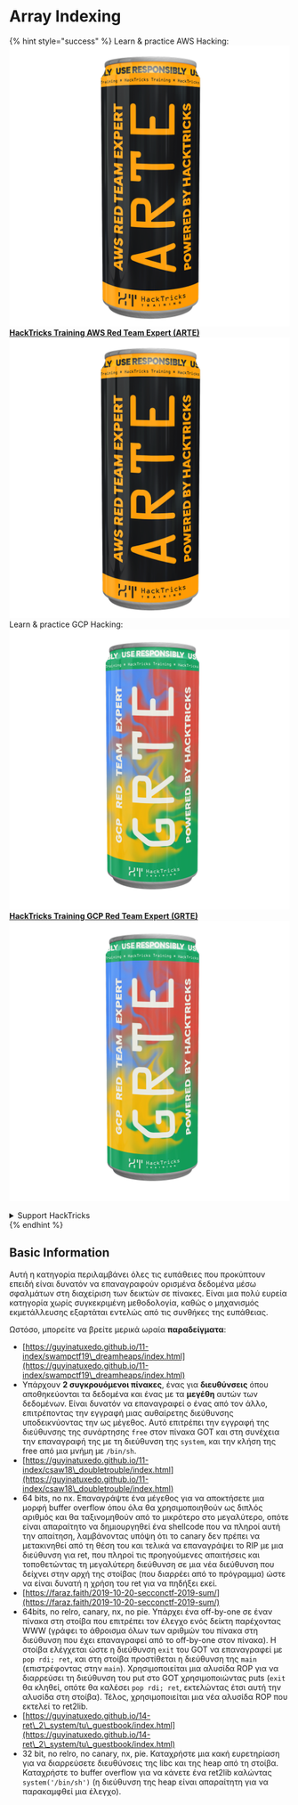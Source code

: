 # Array Indexing

{% hint style="success" %}
Learn & practice AWS Hacking:<img src="/.gitbook/assets/arte.png" alt="" data-size="line">[**HackTricks Training AWS Red Team Expert (ARTE)**](https://training.hacktricks.xyz/courses/arte)<img src="/.gitbook/assets/arte.png" alt="" data-size="line">\
Learn & practice GCP Hacking: <img src="/.gitbook/assets/grte.png" alt="" data-size="line">[**HackTricks Training GCP Red Team Expert (GRTE)**<img src="/.gitbook/assets/grte.png" alt="" data-size="line">](https://training.hacktricks.xyz/courses/grte)

<details>

<summary>Support HackTricks</summary>

* Check the [**subscription plans**](https://github.com/sponsors/carlospolop)!
* **Join the** 💬 [**Discord group**](https://discord.gg/hRep4RUj7f) or the [**telegram group**](https://t.me/peass) or **follow** us on **Twitter** 🐦 [**@hacktricks\_live**](https://twitter.com/hacktricks\_live)**.**
* **Share hacking tricks by submitting PRs to the** [**HackTricks**](https://github.com/carlospolop/hacktricks) and [**HackTricks Cloud**](https://github.com/carlospolop/hacktricks-cloud) github repos.

</details>
{% endhint %}

## Basic Information

Αυτή η κατηγορία περιλαμβάνει όλες τις ευπάθειες που προκύπτουν επειδή είναι δυνατόν να επαναγραφούν ορισμένα δεδομένα μέσω σφαλμάτων στη διαχείριση των δεικτών σε πίνακες. Είναι μια πολύ ευρεία κατηγορία χωρίς συγκεκριμένη μεθοδολογία, καθώς ο μηχανισμός εκμετάλλευσης εξαρτάται εντελώς από τις συνθήκες της ευπάθειας.

Ωστόσο, μπορείτε να βρείτε μερικά ωραία **παραδείγματα**:

* [https://guyinatuxedo.github.io/11-index/swampctf19\_dreamheaps/index.html](https://guyinatuxedo.github.io/11-index/swampctf19\_dreamheaps/index.html)
* Υπάρχουν **2 συγκρουόμενοι πίνακες**, ένας για **διευθύνσεις** όπου αποθηκεύονται τα δεδομένα και ένας με τα **μεγέθη** αυτών των δεδομένων. Είναι δυνατόν να επαναγραφεί ο ένας από τον άλλο, επιτρέποντας την εγγραφή μιας αυθαίρετης διεύθυνσης υποδεικνύοντας την ως μέγεθος. Αυτό επιτρέπει την εγγραφή της διεύθυνσης της συνάρτησης `free` στον πίνακα GOT και στη συνέχεια την επαναγραφή της με τη διεύθυνση της `system`, και την κλήση της free από μια μνήμη με `/bin/sh`.
* [https://guyinatuxedo.github.io/11-index/csaw18\_doubletrouble/index.html](https://guyinatuxedo.github.io/11-index/csaw18\_doubletrouble/index.html)
* 64 bits, no nx. Επαναγράψτε ένα μέγεθος για να αποκτήσετε μια μορφή buffer overflow όπου όλα θα χρησιμοποιηθούν ως διπλός αριθμός και θα ταξινομηθούν από το μικρότερο στο μεγαλύτερο, οπότε είναι απαραίτητο να δημιουργηθεί ένα shellcode που να πληροί αυτή την απαίτηση, λαμβάνοντας υπόψη ότι το canary δεν πρέπει να μετακινηθεί από τη θέση του και τελικά να επαναγράψει το RIP με μια διεύθυνση για ret, που πληροί τις προηγούμενες απαιτήσεις και τοποθετώντας τη μεγαλύτερη διεύθυνση σε μια νέα διεύθυνση που δείχνει στην αρχή της στοίβας (που διαρρέει από το πρόγραμμα) ώστε να είναι δυνατή η χρήση του ret για να πηδήξει εκεί.
* [https://faraz.faith/2019-10-20-secconctf-2019-sum/](https://faraz.faith/2019-10-20-secconctf-2019-sum/)
* 64bits, no relro, canary, nx, no pie. Υπάρχει ένα off-by-one σε έναν πίνακα στη στοίβα που επιτρέπει τον έλεγχο ενός δείκτη παρέχοντας WWW (γράφει το άθροισμα όλων των αριθμών του πίνακα στη διεύθυνση που έχει επαναγραφεί από το off-by-one στον πίνακα). Η στοίβα ελέγχεται ώστε η διεύθυνση `exit` του GOT να επαναγραφεί με `pop rdi; ret`, και στη στοίβα προστίθεται η διεύθυνση της `main` (επιστρέφοντας στην `main`). Χρησιμοποιείται μια αλυσίδα ROP για να διαρρεύσει τη διεύθυνση του put στο GOT χρησιμοποιώντας puts (`exit` θα κληθεί, οπότε θα καλέσει `pop rdi; ret`, εκτελώντας έτσι αυτή την αλυσίδα στη στοίβα). Τέλος, χρησιμοποιείται μια νέα αλυσίδα ROP που εκτελεί το ret2lib.
* [https://guyinatuxedo.github.io/14-ret\_2\_system/tu\_guestbook/index.html](https://guyinatuxedo.github.io/14-ret\_2\_system/tu\_guestbook/index.html)
* 32 bit, no relro, no canary, nx, pie. Καταχρήστε μια κακή ευρετηρίαση για να διαρρεύσετε διευθύνσεις της libc και της heap από τη στοίβα. Καταχρήστε το buffer overflow για να κάνετε ένα ret2lib καλώντας `system('/bin/sh')` (η διεύθυνση της heap είναι απαραίτητη για να παρακαμφθεί μια έλεγχο).
